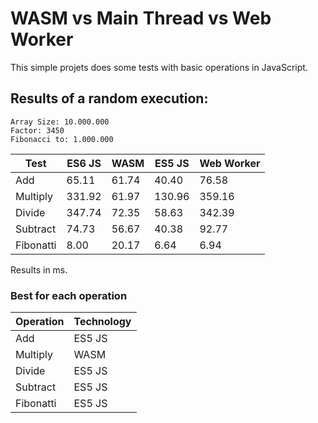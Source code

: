 # WASM vs Main Thread vs Web Worker

This simple projets does some tests with basic operations in JavaScript.

## Results of a random execution:

```
Array Size: 10.000.000 
Factor: 3450 
Fibonacci to: 1.000.000
```

| Test | ES6 JS | WASM | ES5 JS | Web Worker |
|---|---|---|---|---|
| Add | 65.11 | 61.74 | 40.40 | 76.58 |
| Multiply | 331.92 | 61.97 | 130.96 | 359.16 |
| Divide | 347.74 | 72.35 | 58.63 | 342.39 |
| Subtract | 74.73 | 56.67 | 40.38 | 92.77 |
| Fibonatti | 8.00 | 20.17 |  6.64 | 6.94 |

Results in ms.

### Best for each operation

| Operation | Technology |
|---|---|
| Add | ES5 JS |
| Multiply | WASM |
| Divide | ES5 JS |
| Subtract | ES5 JS |
| Fibonatti | ES5 JS |